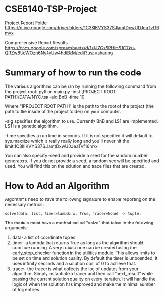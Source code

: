 # CSE6140-TSP-Project

Project Report Folder
https://drive.google.com/drive/folders/1C3KlKVYS37SJlamtDxwUDJeaTvf16mvx

Comprehensive Report Results
https://docs.google.com/spreadsheets/d/1s1JZGs5PHlm51C7ku-QRZw8UeWOzn6Ny4yUw4hdiBkM/edit?usp=sharing


# Summary of how to run the code

The various algorithms can be ran by running the following command from the project root:
python main.py -inst [PROJECT ROOT PATH]/DATA/NYC.tsp -alg BnB -time 10

Where "[PROJECT ROOT PATH]" is the path to the root of the project (the path to the inside of the project folder) on your computer.

-alg specifies the algorithm to use. Currently BnB and LS1 are implemented. LS1 is a genetic algorithm.

-time specifies a run time in seconds. If it is not specified it will default to sys.maxsize which is really really long and you'll never hit the limit.1C3KlKVYS37SJlamtDxwUDJeaTvf16mvx

You can also specify -seed and provide a seed for the random number generators. If you do not provide a seed, a random see will be specified and used. You will find this on the solution and trace files that are created.


# How to Add an Algorithm

Algorithms need to have the following signature to enable reporting on the necessary metrics:

    solve(data: list, timer=lambda x: True, tracer=None) -> tuple:

The module must have a method called "solve" that takes in the following arguments:
1. data- a list of coordinate tuples
1. timer- a lambda that returns True as long as the algorithm should continue running. A very robust one can be created using the early_stop_checker function in the utilities module. This allows limits to be set on time and solution quality. By default the timer is unbounded; it uses infinity seconds and a solution cost of 0 to achieve that.
1. tracer- the tracer is what collects the log of updates from your algorithm. Simply instantiate a tracer and then call "next_result" while passing the current solution quality on every iteration. It will handle the logic of when the solution has improved and make the minimal number of log entries.




